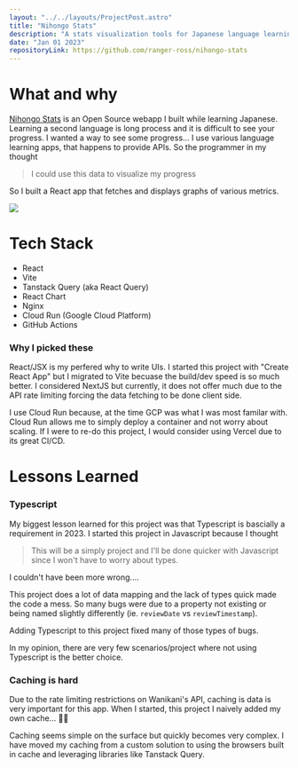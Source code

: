 ```yaml
---
layout: "../../layouts/ProjectPost.astro"
title: "Nihongo Stats"
description: "A stats visualization tools for Japanese language learning platforms."
date: "Jan 01 2023"
repositoryLink: https://github.com/ranger-ross/nihongo-stats
---
```


# What and why

[Nihongo Stats](https://nihongostats.com/) is an Open Source webapp I built while learning Japanese. Learning a second language is long process and it is difficult to see your progress. I wanted a way to see some progress... I use various language learning apps, that happens to provide APIs. So the programmer in my thought 
> I could use this data to visualize my progress

So I built a React app that fetches and displays graphs of various metrics.

![](/projects/nihongo-stats.png)

# Tech Stack

- React 
- Vite
- Tanstack Query (aka React Query)
- React Chart
- Nginx
- Cloud Run (Google Cloud Platform)
- GitHub Actions

### Why I picked these

React/JSX is my perfered why to write UIs.
I started this project with "Create React App" but I migrated to Vite becuase the build/dev speed is so much better. I considered NextJS but currently, it does not offer much due to the API rate limiting forcing the data fetching to be done client side.

I use Cloud Run because, at the time GCP was what I was most familar with. Cloud Run allows me to simply deploy a container and not worry about scaling. If I were to re-do this project, I would consider using Vercel due to its great CI/CD.

# Lessons Learned

### Typescript

My biggest lesson learned for this project was that Typescript is bascially a requirement in 2023. I started this project in Javascript because I thought
> This will be a simply project and I'll be done quicker with Javascript since I won't have to worry about types.

I couldn't have been more wrong....

This project does a lot of data mapping and the lack of types quick made the code a mess. So many bugs were due to a property not existing or being named slightly differently (ie. `reviewDate` vs `reviewTimestamp`).

Adding Typescript to this project fixed many of those types of bugs.

In my opinion, there are very few scenarios/project where not using Typescript is the better choice.

### Caching is hard

Due to the rate limiting restrictions on Wanikani's API, caching is data is very important for this app. When I started, this project I naively added my own cache... 🤦‍♂️

Caching seems simple on the surface but quickly becomes very complex. I have moved my caching from a custom solution to using the browsers built in cache and leveraging libraries like Tanstack Query.


